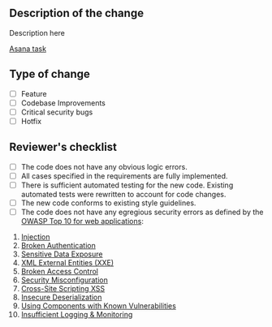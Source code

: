 ## Description of the change

Description here

[Asana task]()

## Type of change

- [ ] Feature
- [ ] Codebase Improvements
- [ ] Critical security bugs
- [ ] Hotfix

## Reviewer's checklist

- [ ] The code does not have any obvious logic errors.
- [ ] All cases specified in the requirements are fully implemented.
- [ ] There is sufficient automated testing for the new code. Existing automated tests were rewritten to account for code changes.
- [ ] The new code conforms to existing style guidelines.
- [ ] The code does not have any egregious security errors as defined by the [OWASP Top 10 for web applications](https://owasp.org/www-project-top-ten/):

1. [Injection](https://owasp.org/www-project-top-ten/OWASP_Top_Ten_2017/Top_10-2017_A1-Injection)
2. [Broken Authentication](https://owasp.org/www-project-top-ten/OWASP_Top_Ten_2017/Top_10-2017_A2-Broken_Authentication)
3. [Sensitive Data Exposure](https://owasp.org/www-project-top-ten/OWASP_Top_Ten_2017/Top_10-2017_A3-Sensitive_Data_Exposure)
4. [XML External Entities (XXE)](https://owasp.org/www-project-top-ten/OWASP_Top_Ten_2017/Top_10-2017_A4-XML_External_Entities_(XXE))
5. [Broken Access Control](https://owasp.org/www-project-top-ten/OWASP_Top_Ten_2017/Top_10-2017_A5-Broken_Access_Control)
6. [Security Misconfiguration](https://owasp.org/www-project-top-ten/OWASP_Top_Ten_2017/Top_10-2017_A6-Security_Misconfiguration)
7. [Cross-Site Scripting XSS](https://owasp.org/www-project-top-ten/OWASP_Top_Ten_2017/Top_10-2017_A7-Cross-Site_Scripting_(XSS))
8. [Insecure Deserialization](https://owasp.org/www-project-top-ten/OWASP_Top_Ten_2017/Top_10-2017_A8-Insecure_Deserialization)
9. [Using Components with Known Vulnerabilities](https://owasp.org/www-project-top-ten/OWASP_Top_Ten_2017/Top_10-2017_A9-Using_Components_with_Known_Vulnerabilities)
10. [Insufficient Logging & Monitoring](https://owasp.org/www-project-top-ten/OWASP_Top_Ten_2017/Top_10-2017_A10-Insufficient_Logging%252526Monitoring)
